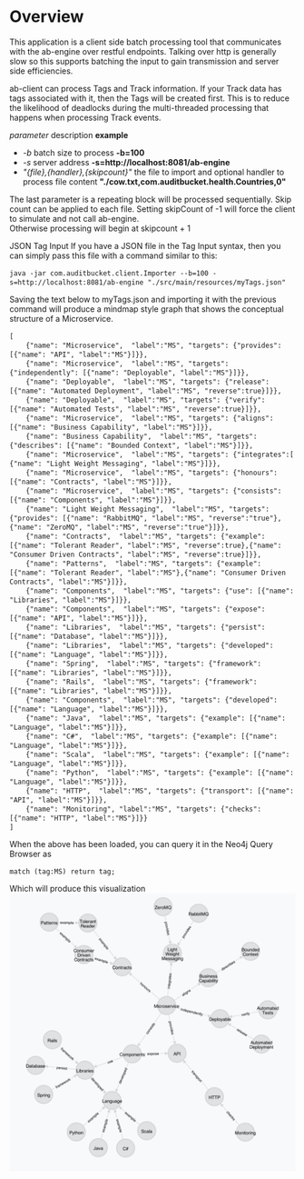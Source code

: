 Overview
========
This application is a client side batch processing tool that communicates with the ab-engine over restful endpoints. Talking over http is generally slow so this supports batching the input to gain transmission and server side efficiencies. 

ab-client can process Tags and Track information. If your Track data has tags associated with it, then the Tags will be created first. This is to reduce the likelihood of deadlocks during the multi-threaded processing that happens when processing Track events.

_parameter_  description __example__
- _-b_	batch size to process __-b=100__
- _-s_	server address __-s=http://localhost:8081/ab-engine__
- _"{file},{handler},{skipcount}"_ the file to import and optional handler
to process file content __"./cow.txt,com.auditbucket.health.Countries,0"__

The last parameter is a repeating block will be processed sequentially. Skip count can be applied to each file. Setting skipCount of -1 will force the client to simulate and not call ab-engine.  
Otherwise processing will begin at skipcount + 1 	

JSON Tag Input
If you have a JSON file in the Tag Input syntax, then you can simply pass this file with a command similar to this:
````
java -jar com.auditbucket.client.Importer --b=100 -s=http://localhost:8081/ab-engine "./src/main/resources/myTags.json"
````

Saving the text below to myTags.json and importing it with the previous command will produce a mindmap style graph that shows the conceptual structure of a Microservice. 
````
[
    {"name": "Microservice",  "label":"MS", "targets": {"provides": [{"name": "API", "label":"MS"}]}},
    {"name": "Microservice",  "label":"MS", "targets": {"independently": [{"name": "Deployable", "label":"MS"}]}},
    {"name": "Deployable",  "label":"MS", "targets": {"release": [{"name": "Automated Deployment", "label":"MS", "reverse":true}]}},
    {"name": "Deployable",  "label":"MS", "targets": {"verify": [{"name": "Automated Tests", "label":"MS", "reverse":true}]}},
    {"name": "Microservice",  "label":"MS", "targets": {"aligns": [{"name": "Business Capability", "label":"MS"}]}},
    {"name": "Business Capability",  "label":"MS", "targets": {"describes": [{"name": "Bounded Context", "label":"MS"}]}},
    {"name": "Microservice",  "label":"MS", "targets": {"integrates":[ {"name": "Light Weight Messaging", "label":"MS"}]}},
    {"name": "Microservice",  "label":"MS", "targets": {"honours": [{"name": "Contracts", "label":"MS"}]}},
    {"name": "Microservice",  "label":"MS", "targets": {"consists": [{"name": "Components", "label":"MS"}]}},
    {"name": "Light Weight Messaging",  "label":"MS", "targets": {"provides": [{"name": "RabbitMQ", "label":"MS", "reverse":"true"},{"name": "ZeroMQ", "label":"MS", "reverse":"true"}]}},
	{"name": "Contracts",  "label":"MS", "targets": {"example": [{"name": "Tolerant Reader", "label":"MS", "reverse":true},{"name": "Consumer Driven Contracts", "label":"MS", "reverse":true}]}},
	{"name": "Patterns",  "label":"MS", "targets": {"example": [{"name": "Tolerant Reader", "label":"MS"},{"name": "Consumer Driven Contracts", "label":"MS"}]}},
	{"name": "Components",  "label":"MS", "targets": {"use": [{"name": "Libraries", "label":"MS"}]}},	
	{"name": "Components",  "label":"MS", "targets": {"expose": [{"name": "API", "label":"MS"}]}},	
	{"name": "Libraries",  "label":"MS", "targets": {"persist": [{"name": "Database", "label":"MS"}]}},
	{"name": "Libraries",  "label":"MS", "targets": {"developed": [{"name": "Language", "label":"MS"}]}},		
	{"name": "Spring",  "label":"MS", "targets": {"framework": [{"name": "Libraries", "label":"MS"}]}},		
	{"name": "Rails",  "label":"MS", "targets": {"framework": [{"name": "Libraries", "label":"MS"}]}},		
	{"name": "Components",  "label":"MS", "targets": {"developed": [{"name": "Language", "label":"MS"}]}},		
	{"name": "Java",  "label":"MS", "targets": {"example": [{"name": "Language", "label":"MS"}]}},			
	{"name": "C#",  "label":"MS", "targets": {"example": [{"name": "Language", "label":"MS"}]}},			
	{"name": "Scala",  "label":"MS", "targets": {"example": [{"name": "Language", "label":"MS"}]}},			
	{"name": "Python",  "label":"MS", "targets": {"example": [{"name": "Language", "label":"MS"}]}},			
	{"name": "HTTP",  "label":"MS", "targets": {"transport": [{"name": "API", "label":"MS"}]}},
    {"name": "Monitoring", "label":"MS", "targets": {"checks": [{"name": "HTTP", "label":"MS"}]}}		
]
````
When the above has been loaded, you can query it in the Neo4j Query Browser as 

````
match (tag:MS) return tag;
````
Which will produce this visualization
![Alt text](./ms-neo.png?raw=true "Microservice mind-map")
